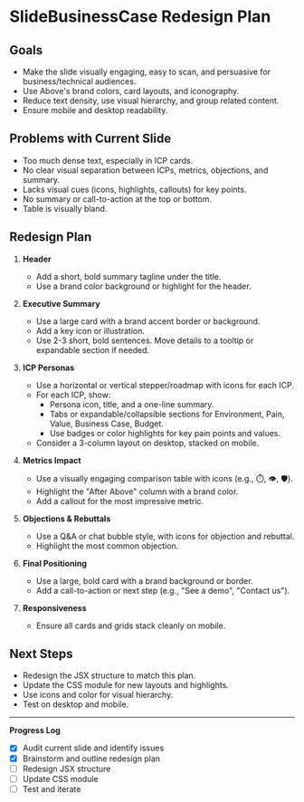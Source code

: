# SlideBusinessCase Redesign Plan

## Goals
- Make the slide visually engaging, easy to scan, and persuasive for business/technical audiences.
- Use Above's brand colors, card layouts, and iconography.
- Reduce text density, use visual hierarchy, and group related content.
- Ensure mobile and desktop readability.

## Problems with Current Slide
- Too much dense text, especially in ICP cards.
- No clear visual separation between ICPs, metrics, objections, and summary.
- Lacks visual cues (icons, highlights, callouts) for key points.
- No summary or call-to-action at the top or bottom.
- Table is visually bland.

## Redesign Plan
1. **Header**
   - Add a short, bold summary tagline under the title.
   - Use a brand color background or highlight for the header.

2. **Executive Summary**
   - Use a large card with a brand accent border or background.
   - Add a key icon or illustration.
   - Use 2-3 short, bold sentences. Move details to a tooltip or expandable section if needed.

3. **ICP Personas**
   - Use a horizontal or vertical stepper/roadmap with icons for each ICP.
   - For each ICP, show:
     - Persona icon, title, and a one-line summary.
     - Tabs or expandable/collapsible sections for Environment, Pain, Value, Business Case, Budget.
     - Use badges or color highlights for key pain points and values.
   - Consider a 3-column layout on desktop, stacked on mobile.

4. **Metrics Impact**
   - Use a visually engaging comparison table with icons (e.g., ⏱️, 👁️, 🛡️).
   - Highlight the "After Above" column with a brand color.
   - Add a callout for the most impressive metric.

5. **Objections & Rebuttals**
   - Use a Q&A or chat bubble style, with icons for objection and rebuttal.
   - Highlight the most common objection.

6. **Final Positioning**
   - Use a large, bold card with a brand background or border.
   - Add a call-to-action or next step (e.g., "See a demo", "Contact us").

7. **Responsiveness**
   - Ensure all cards and grids stack cleanly on mobile.

## Next Steps
- Redesign the JSX structure to match this plan.
- Update the CSS module for new layouts and highlights.
- Use icons and color for visual hierarchy.
- Test on desktop and mobile.

---

**Progress Log**
- [x] Audit current slide and identify issues
- [x] Brainstorm and outline redesign plan
- [ ] Redesign JSX structure
- [ ] Update CSS module
- [ ] Test and iterate
